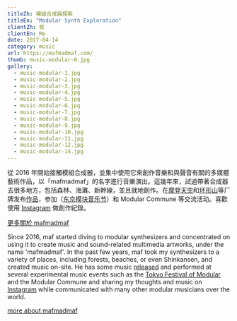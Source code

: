 ```yaml
---
titleZh: 模組合成器探索
titleEn: "Modular Synth Exploration"
clientZh: 我
clientEn: Me
date: 2017-04-14
category: music
url: https://mafmadmaf.com/
thumb: music-modular-0.jpg
gallery:
  - music-modular-1.jpg
  - music-modular-2.jpg
  - music-modular-3.jpg
  - music-modular-4.jpg
  - music-modular-5.jpg
  - music-modular-6.jpg
  - music-modular-7.jpg
  - music-modular-8.jpg
  - music-modular-9.jpg
  - music-modular-10.jpg
  - music-modular-11.jpg
  - music-modular-12.jpg
  - music-modular-14.jpg
---
```


從 2016 年開始接觸模組合成器，並集中使用它來創作音樂和與聲音有關的多媒體藝術作品，以「mafmadmaf」的名字進行音樂演出。這幾年來，試過帶著合成器去很多地方，包括森林、海灘、新幹線，並且就地創作。在[摩登天空](https://y.qq.com/n/yqq/album/001CqCvJ3IOcAL.html)和[环形山](https://y.qq.com/n/yqq/album/001cRZsN0DopCy.html)等厂牌发布[作品](https://maf-works.com/work/crater-monde-1-music-release)，参加（[东京模块音乐节](https://tfom.info/tfom-2018)）和 Modular Commune 等交流活动。喜歡使用 [Instagram](https://www.instagram.com/mafmadmaf/) 做創作紀錄。

[更多關於 mafmadmaf](https://mafmadmaf.com/)

<!-- lang -->

Since 2016, maf started diving to modular synthesizers and concentrated on using it to create music and sound-related multimedia artworks, under the name 'mafmadmaf'. In the past few years, maf took my synthesizers to a variety of places, including forests, beaches, or even Shinkansen, and created music on-site. He has some music [released](https://maf-works.com/work/crater-monde-1-music-release) and performed at several experimental music events such as the [Tokyo Festival of Modular](https://tfom.info/tfom-2018) and the Modular Commune and sharing my thoughts and music on [Instagram](https://www.instagram.com/mafmadmaf/) while communicated with many other modular musicians over the world.

[more about mafmadmaf](https://mafmadmaf.com/)
